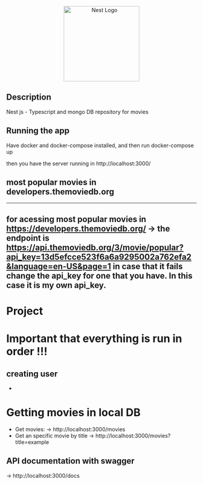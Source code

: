 <p align="center">
  <a href="http://nestjs.com/" target="blank"><img src="https://nestjs.com/img/logo-small.svg" width="200" alt="Nest Logo" /></a>
</p>

[circleci-image]: https://img.shields.io/circleci/build/github/nestjs/nest/master?token=abc123def456
[circleci-url]: https://circleci.com/gh/nestjs/nest

## Description
Nest js - Typescript and mongo DB repository for movies
## Running the app

Have docker and docker-compose installed,
and then run docker-compose up 

then you have the server running in http://localhost:3000/


## most popular movies in developers.themoviedb.org
---------------------------------------------------------------------------------------------------------------
for acessing most popular movies in https://developers.themoviedb.org/ 
-> the endpoint is https://api.themoviedb.org/3/movie/popular?api_key=13d5efcce523f6a6a9295002a762efa2&language=en-US&page=1
in case that it fails change the api_key for one that you have. In this case it is my own api_key.
----------------------------------------------------------------------------------------------------------------

# Project
# Important that everything is run in order !!!

## creating user 
  -



# Getting movies in local DB

- Get movies:
-> http://localhost:3000/movies
- Get an specific movie by title 
-> http://localhost:3000/movies?title=example


## API documentation with swagger

 -> http://localhost:3000/docs
